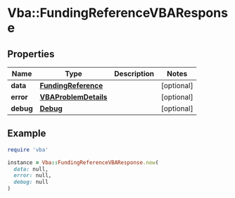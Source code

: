 # Vba::FundingReferenceVBAResponse

## Properties

| Name | Type | Description | Notes |
| ---- | ---- | ----------- | ----- |
| **data** | [**FundingReference**](FundingReference.md) |  | [optional] |
| **error** | [**VBAProblemDetails**](VBAProblemDetails.md) |  | [optional] |
| **debug** | [**Debug**](Debug.md) |  | [optional] |

## Example

```ruby
require 'vba'

instance = Vba::FundingReferenceVBAResponse.new(
  data: null,
  error: null,
  debug: null
)
```


